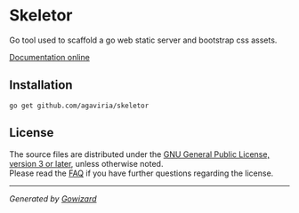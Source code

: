 Skeletor
==========
Go tool used to scaffold a go web static server and bootstrap css assets. 

[Documentation online](http://godoc.org/github.com/agaviria/skeletor)

## Installation

	go get github.com/agaviria/skeletor

## License

The source files are distributed under the [GNU General Public License, version 3 or later](http://www.gnu.org/licenses/gpl.html),
unless otherwise noted.  
Please read the [FAQ](http://www.gnu.org/licenses/gpl-faq.html)
if you have further questions regarding the license.

* * *
*Generated by [Gowizard](https://github.com/kless/wizard)*
